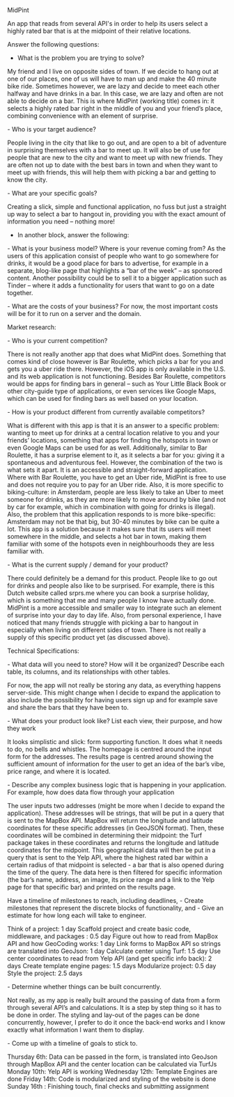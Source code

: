MidPint

An app that reads from several API's in order to help its users select a highly rated bar that is at the midpoint of their relative locations.

Answer the following questions:

- What is the problem you are trying to solve?

My friend and I live on opposite sides of town. If we decide to hang out at one of our places, one of us will have to man up and make the 40 minute bike ride. Sometimes however, we are lazy and decide to meet each other halfway and have drinks in a bar. In this case, we are lazy and often are not able to decide on a bar. This is where MidPint (working title) comes in: it selects a highly rated bar right in the middle of you and your friend’s place, combining convenience with an element of surprise.

- Who is your target audience?

People living in the city that like to go out, and are open to a bit of adventure in surprising themselves with a bar to meet up. It will also be of use for people that are new to the city and want to meet up with new friends. They are often not up to date with the best bars in town and when they want to meet up with friends, this will help them with picking a bar and getting to know the city.

- What are your specific goals?

Creating a slick, simple and functional application, no fuss but just a straight up way to select a bar to hangout in, providing you with the exact amount of information you need – nothing more!

- In another block, answer the following:

- What is your business model? Where is your revenue coming from?
As the users of this application consist of people who want to go somewhere for drinks, it would be a good place for bars to advertise, for example in a separate, blog-like page that highlights a “bar of the week” – as sponsored content. Another possibility could be to sell it to a bigger application such as Tinder – where it adds a functionality for users that want to go on a date together.

- What are the costs of your business?
For now, the most important costs will be for it to run on a server and the domain.

Market research:

- Who is your current competition?

There is not really another app that does what MidPint does. Something that comes kind of close however is Bar Roulette, which picks a bar for you and gets you a uber ride there. However, the iOS app is only available in the U.S. and its web application is not functioning. Besides Bar Roulette, competitors would be apps for finding bars in general – such as Your Little Black Book or other city-guide type of applications, or even services like Google Maps, which can be used for finding bars as well based on your location.

- How is your product different from currently available competitors?

What is different with this app is that it is an answer to a specific problem: wanting to meet up for drinks at a central location relative to you and your friends’ locations, something that apps for finding the hotspots in town or even Google Maps can be used for as well. Additionally, similar to Bar Roulette, it has a surprise element to it, as it selects a bar for you: giving it a spontaneous and adventurous feel. However, the combination of the two is what sets it apart. It is an accessible and straight-forward application. Where with Bar Roulette, you have to get an Uber ride, MidPint is free to use and does not require you to pay for an Uber ride. Also, it is more specific to biking-culture: in Amsterdam, people are less likely to take an Uber to meet someone for drinks, as they are more likely to move around by bike (and not by car for example, which in combination with going for drinks is illegal). Also, the problem that this application responds to is more bike-specific: Amsterdam may not be that big, but 30-40 minutes by bike can be quite a lot.
This app is a solution because it makes sure that its users will meet somewhere in the middle, and selects a hot bar in town, making them familiar with some of the hotspots even in neighbourhoods they are less familiar with.

- What is the current supply / demand for your product?

There could definitely be a demand for this product. People like to go out for drinks and people also like to be surprised. For example, there is this Dutch website called srprs.me where you can book a surprise holiday, which is something that me and many people I know have actually done. MidPint is a more accessible and smaller way to integrate such an element of surprise into your day to day life. Also, from personal experience, I have noticed that many friends struggle with picking a bar to hangout in especially when living on different sides of town. There is not really a supply of this specific product yet (as discussed above).

Technical Specifications:

- What data will you need to store? How will it be organized? Describe each table, its columns, and its relationships with other tables.

For now, the app will not really be storing any data, as everything happens server-side. This might change when I decide to expand the application to also include the possibility for having users sign up and for example save and share the bars that they have been to.

- What does your product look like? List each view, their purpose, and how they work

It looks simplistic and slick: form supporting function. It does what it needs to do, no bells and whistles.
The homepage is centred around the input form for the addresses.
The results page is centred around showing the sufficient amount of information for the user to get an idea of the bar’s vibe, price range, and where it is located.

- Describe any complex business logic that is happening in your application. For example, how does data flow through your application

The user inputs two addresses (might be more when I decide to expand the application). These addresses will be strings, that will be put in a query that is sent to the MapBox API. MapBox will return the longitude and latitude coordinates for these specific addresses (in GeoJSON format). Then, these coordinates will be combined in determining their midpoint: the Turf package takes in these coordinates and returns the longitude and latitude coordinates for the midpoint. This geographical data will then be put in a query that is sent to the Yelp API, where the highest rated bar within a certain radius of that midpoint is selected - a bar that is also opened during the time of the query. The data here is then filtered for specific information (the bar’s name, address, an image, its price range and a link to the Yelp page for that specific bar) and printed on the results page.

Have a timeline of milestones to reach, including deadlines, - Create milestones that represent the discrete blocks of functionality, and - Give an estimate for how long each will take to engineer.

Think of a project: 1 day
Scaffold project and create basic code, middleware, and packages : 0.5 day
Figure out how to read from MapBox API and how GeoCoding works: 1 day
Link forms to MapBox API so strings are translated into GeoJson: 1 day
Calculate center using Turf: 1.5 day
Use center coordinates to read from Yelp API (and get specific info back): 2 days
Create template engine pages: 1.5 days
Modularize project: 0.5 day
Style the project: 2.5 days

- Determine whether things can be built concurrently.

Not really, as my app is really built around the passing of data from a form through several API’s and calculations. It is a step by step thing so it has to be done in order. The styling and lay-out of the pages can be done concurrently, however, I prefer to do it once the back-end works and I know exactly what information I want them to display.

- Come up with a timeline of goals to stick to.

Thursday 6th: Data can be passed in the form, is translated into GeoJson through MapBox API and the center location can be calculated via TurfJs
Monday 10th: Yelp API is working
Wednesday 12th: Template Engines are done
Friday 14th: Code is modularized and styling of the website is done
Sunday 16th : Finishing touch, final checks and submitting assignment

